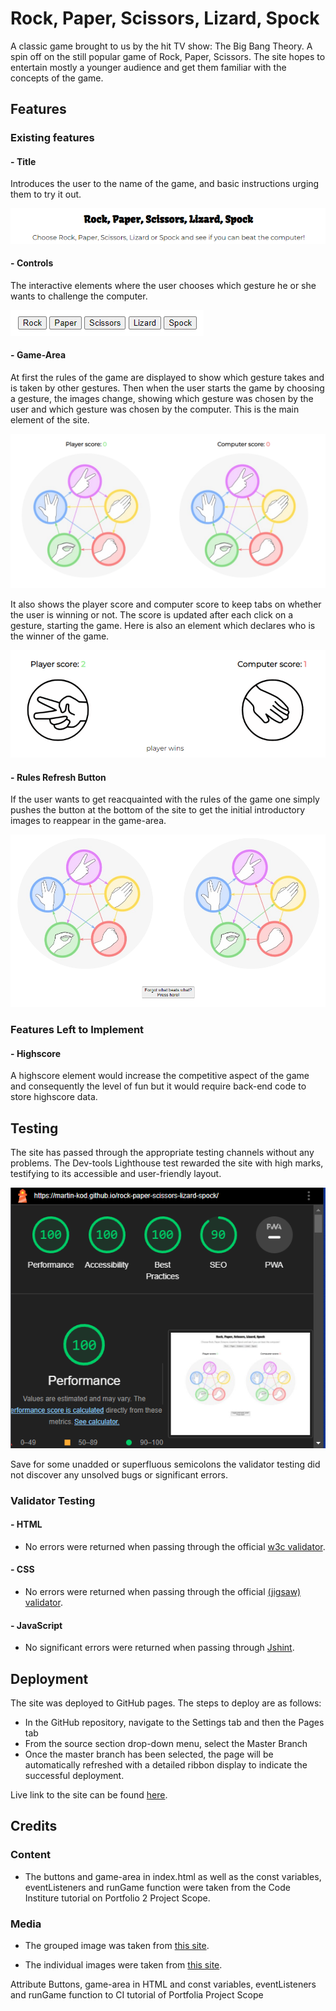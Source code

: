 # **Rock, Paper, Scissors, Lizard, Spock**

A classic game brought to us by the hit TV show: The Big Bang Theory. A spin off on the still popular game of Rock, Paper, Scissors. The site hopes to entertain mostly a younger audience and get them familiar with the concepts of the game.

## **Features**

### **Existing features**

#### - **Title**

Introduces the user to the name of the game, and basic instructions urging them to try it out.

![title](/assets/images/title.png)

#### - **Controls**

The interactive elements where the user chooses which gesture he or she wants to challenge the computer.

![buttons](/assets/images/buttons.png)

#### - **Game-Area**

At first the rules of the game are displayed to show which gesture takes and is taken by other gestures. Then when the user starts the game by choosing a gesture, the images change, showing which gesture was chosen by the user and which gesture was chosen by the computer. This is the main element of the site. 

![game-area](/assets/images/game-area.png)

It also shows the player score and computer score to keep tabs on whether the user is winning or not. The score is updated after each click on a gesture, starting the game. Here is also an element which declares who is the winner of the game.

![game-area2](/assets/images/game-area2.png)

#### - **Rules Refresh Button**

If the user wants to get reacquainted with the rules of the game one simply pushes the button at the bottom of the site to get the initial introductory images to reappear in the game-area.

![Rules Refresh Button](/assets/images/rules-refresh-button.png)

### **Features Left to Implement**

#### - **Highscore**

A highscore element would increase the competitive aspect of the game and consequently the level of fun but it would require back-end code to store highscore data. 

## **Testing**

The site has passed through the appropriate testing channels without any problems. The Dev-tools Lighthouse test rewarded the site with high marks, testifying to its accessible and user-friendly layout.

![Dev Tools Lighthouse](/assets/images/lighthouse.png)

Save for some unadded or superfluous semicolons the validator testing did not discover any unsolved bugs or significant errors. 

### **Validator Testing**

#### - HTML
- No errors were returned when passing through the official [w3c validator](https://validator.w3.org/nu/?doc=https%3A%2F%2Fmartin-kod.github.io%2Frock-paper-scissors-lizard-spock%2F).

#### - CSS
- No errors were returned when passing through the official [(jigsaw) validator](https://jigsaw.w3.org/css-validator/validator?uri=https%3A%2F%2Fmartin-kod.github.io%2Frock-paper-scissors-lizard-spock%2F&profile=css3svg&usermedium=all&warning=1&vextwarning=&lang=en).

#### - JavaScript
- No significant errors were returned when passing through [Jshint](https://jshint.com/).

## **Deployment**

The site was deployed to GitHub pages. The steps to deploy are as follows:
- In the GitHub repository, navigate to the Settings tab and then the Pages tab
- From the source section drop-down menu, select the Master Branch
- Once the master branch has been selected, the page will be automatically refreshed with a detailed ribbon display to indicate the successful deployment.

Live link to the site can be found [here](https://martin-kod.github.io/rock-paper-scissors-lizard-spock/).

## **Credits**

### **Content**

- The buttons and game-area in index.html as well as the const variables, eventListeners and runGame function were taken from the Code Institure tutorial on Portfolio 2 Project Scope.

### **Media**

- The grouped image was taken from [this site](https://www.google.com/url?sa=i&url=https%3A%2F%2Fbigbangtheory.fandom.com%2Fwiki%2FRock%2C_Paper%2C_Scissors%2C_Lizard%2C_Spock&psig=AOvVaw2sH20bsQFiYWX81tjWc6vk&ust=1683969640980000&source=images&cd=vfe&ved=0CAQQjB1qFwoTCKDZjvS57_4CFQAAAAAdAAAAABAE).

- The individual images were taken from [this site](https://www.google.com/url?sa=i&url=https%3A%2F%2Fgithub.com%2Ftopics%2Frock-paper-scissors-lizard-spock%3Fl%3Dhtml&psig=AOvVaw2sH20bsQFiYWX81tjWc6vk&ust=1683969640980000&source=images&cd=vfe&ved=0CAQQjB1qFwoTCKDZjvS57_4CFQAAAAAdAAAAABAJ).



Attribute Buttons, game-area in HTML and const variables, eventListeners and runGame function to CI tutorial of Portfolia Project Scope
